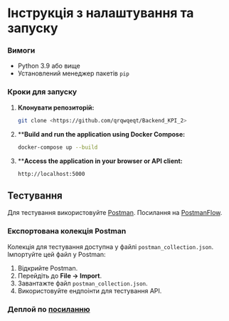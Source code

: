 # Інструкція з налаштування та запуску

### Вимоги
- Python 3.9 або вище
- Установлений менеджер пакетів `pip`

### Кроки для запуску
1. **Клонувати репозиторій:**
   ```bash
   git clone <https://github.com/qrqwqeqt/Backend_KPI_2>
   ```
   
2. ****Build and run the application using Docker Compose:**
   ```bash
   docker-compose up --build
   ```

3. ****Access the application in your browser or API client:**
   ```
   http://localhost:5000
   ```
   

## Тестування
Для тестування використовуйте [Postman](https://www.postman.com/). 
Посилання на  [PostmanFlow](https://web.postman.co/workspace/My-Workspace~d441e550-bbde-42a4-8a76-edf6be089d45/flow/674f40a454fc950032a0e790).




### Експортована колекція Postman
Колекція для тестування доступна у файлі `postman_collection.json`. Імпортуйте цей файл у Postman:
1. Відкрийте Postman.
2. Перейдіть до **File → Import**.
3. Завантажте файл `postman_collection.json`.
4. Використовуйте ендпоінти для тестування API.

### Деплой по [посиланню](https://backend-kpi-2.onrender.com)
